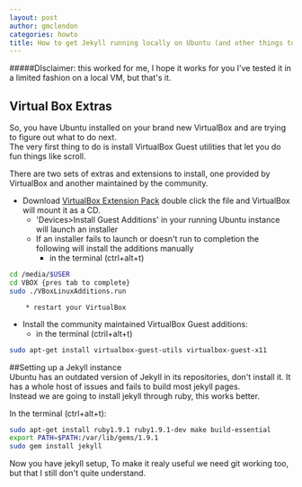 ```yaml
---
layout: post
author: gmclendon
categories: howto
title: How to get Jekyll running locally on Ubuntu (and other things to do after setting up VirtualBox)
---
```


#####DIsclaimer: this worked for me, I hope it works for you I've tested it in a limited fashion on a local VM, but that's it.  


## Virtual Box Extras  
So, you have Ubuntu installed on your brand new VirtualBox and are trying to figure out what to do next.  
The very first thing to do is install VirtualBox Guest utilities that let you do fun things like scroll.

There are two sets of extras and extensions to install, one provided by VirtualBox and another maintained by the community.  
* Download [VirtualBox Extension Pack](http://download.virtualbox.org/virtualbox/4.2.16/Oracle_VM_VirtualBox_Extension_Pack-4.2.16-86992.vbox-extpack) double click the file and VirtualBox will mount it as a CD.
 	*  'Devices>Install Guest Additions' in your running Ubuntu instance will launch an installer
	*  If an installer fails to launch or doesn't run to completion the following will install the additions manually
		* in the terminal (ctrl+alt+t)  
```bash  
cd /media/$USER  
cd VBOX {pres tab to complete}  
sudo ./VBoxLinuxAdditions.run  
```  
		* restart your VirtualBox
* Install the community maintained VirtualBox Guest additions:
	* in the terminal (ctril+alt+t)  
```bash  
sudo apt-get install virtualbox-guest-utils virtualbox-guest-x11    
```  


##Setting up a Jekyll instance  
Ubuntu has an outdated version of Jekyll in its repositories, don't install it. It has a whole host of issues and fails to build most jekyll pages.  
Instead we are going to install jekyll through ruby, this works better.   

In the terminal (ctrl+alt+t):
```bash
sudo apt-get install ruby1.9.1 ruby1.9.1-dev make build-essential  
export PATH=$PATH:/var/lib/gems/1.9.1  
sudo gem install jekyll  
```  

Now you have jekyll setup, To make it realy useful we need git working too, but that I still don't quite understand.

